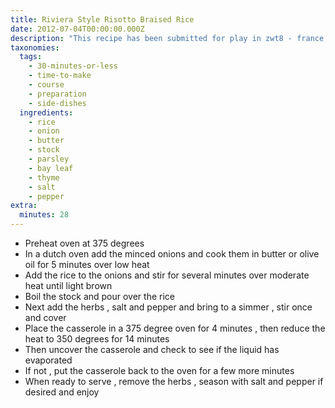 ```yaml
---
title: Riviera Style Risotto Braised Rice
date: 2012-07-04T00:00:00.000Z
description: "This recipe has been submitted for play in zwt8 - france, from the cuisine-france website. \r\n\r\nthis risotto recipe is from the riviera region and is also known as pilaf.  \r\n\r\nalthough risotto is a traditional italian recipe, this is a delicious french recipe for braised rice, with a combination of rice and onions.  \r\n\r\nit is wonderful paired with burgundy white wine or dry white wine as suggested by the french wine guide."
taxonomies:
  tags:
    - 30-minutes-or-less
    - time-to-make
    - course
    - preparation
    - side-dishes
  ingredients:
    - rice
    - onion
    - butter
    - stock
    - parsley
    - bay leaf
    - thyme
    - salt
    - pepper
extra:
  minutes: 28
---
```

 - Preheat oven at 375 degrees
 - In a dutch oven add the minced onions and cook them in butter or olive oil for 5 minutes over low heat
 - Add the rice to the onions and stir for several minutes over moderate heat until light brown
 - Boil the stock and pour over the rice
 - Next add the herbs , salt and pepper and bring to a simmer , stir once and cover
 - Place the casserole in a 375 degree oven for 4 minutes , then reduce the heat to 350 degrees for 14 minutes
 - Then uncover the casserole and check to see if the liquid has evaporated
 - If not , put the casserole back to the oven for a few more minutes
 - When ready to serve , remove the herbs , season with salt and pepper if desired and enjoy
